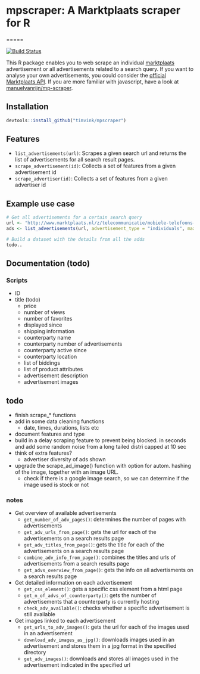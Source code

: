 # mpscraper: A Marktplaats scraper for R
=====

[![Build Status](https://travis-ci.org/timvink/mpscraper.svg?branch=master)](https://travis-ci.org/timvink/mpscraper)

This R package enables you to web scrape an individual [marktplaats](http://www.marktplaats.nl/) advertisement or all advertisements related to a search query. 
If you want to analyse your own advertisements, you could consider the [official Marktplaats API](). If you are more familiar with javascript, have a look at [manuelvanrijn/mp-scraper](https://github.com/manuelvanrijn/mp-scraper).

## Installation

```r 
devtools::install_github("timvink/mpscraper")
```

## Features

- `list_advertisements(url)`: Scrapes a given search url and returns the list of advertisements for all search result pages.
- `scrape_advertisement(id)`: Collects a set of features from a given advertisement id
- `scrape_advertiser(id)`: Collects a set of features from a given advertiser id

## Example use case

```r
# Get all advertisements for a certain search query
url <- "http://www.marktplaats.nl/z/telecommunicatie/mobiele-telefoons-apple-iphone/iphone.html?query=iphone&categoryId=1953&sortBy=SortIndex"
ads <- list_advertisements(url, advertisement_type = "individuals", max_pages = 5)

# Build a dataset with the details from all the adds
todo..
```


## Documentation (todo)

### Scripts
  - ID 
  - title (todo)
	- price
	- number of views
	- number of favorites
	- displayed since
	- shipping information
	- counterparty name
	- counterparty number of advertisements
	- counterparty active since
	- counterparty location
	- list of biddings
	- list of product attributes
	- advertisement description
	- advertisement images


## todo
- finish scrape_* functions
- add in some data cleaning functions
  - date, times, durations, lists etc
- document features and type
- build in a delay scraping feature to prevent being blocked. in seconds and add some random noise from a long tailed distri capped at 10 sec
- think of extra features? 
  - advertiser diversity of ads shown
- upgrade the scrape_ad_image() function with option for autom. hashing of the image, together with an image URL. 
  - check if there is a google image search, so we can determine if the image used is stock or not

### notes

- Get overview of available advertisements
	- `get_number_of_adv_pages()`: determines the number of pages with advertisements
	- `get_adv_urls_from_page()`: gets the url for each of the advertisements on a search results page
	- `get_adv_titles_from_page()`: gets the title for each of the advertisements on a search results page
	- `combine_adv_info_from_page()`: combines the titles and urls of advertisements from a search results page
	- `get_advs_overview_from_page()`: gets the info on all advertisments on a search results page
- Get detailed information on each advertisement
	- `get_css_element()`: gets a specific css element from a html page
	- `get_n_of_advs_of_counterparty()`: gets the number of advertisements that a counterparty is currently hosting
	- `check_adv_available()`: checks whether a specific advertisement is still available
- Get images linked to each advertisement
	- `get_urls_to_adv_images()`: gets the url for each of the images used in an advertisement
	- `download_adv_images_as_jpg()`: downloads images used in an advertisement and stores them in a jpg format in the specified directory
	- `get_adv_images()`: downloads and stores all images used in the advertisement indicated in the specified url


